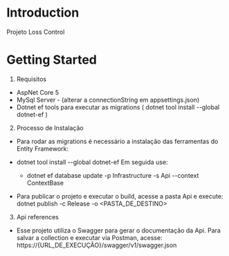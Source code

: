 # Introduction 
Projeto Loss Control

# Getting Started
1.	Requisitos
  - AspNet Core 5
  - MySql Server - (alterar a connectionString em appsettings.json)
  - Dotnet ef tools para executar as migrations ( dotnet tool install --global dotnet-ef )

2.	Processo de Instalação
  - Para rodar as migrations é necessário a instalação das ferramentas do Entity Framework: 
  - dotnet tool install --global dotnet-ef
  Em seguida use:
    - dotnet ef database update -p Infrastructure -s Api --context ContextBase

  - Para publicar o projeto e executar o build, acesse a pasta Api e execute:
    dotnet publish -c Release -o <PASTA_DE_DESTINO>
    
3.	Api references
  - Esse projeto utiliza o Swagger para gerar o documentação da Api.
    Para salvar a collection e executar via Postman, acesse: 
      https://{URL_DE_EXECUÇÃO}/swagger/v1/swagger.json

